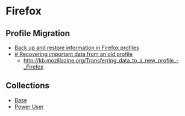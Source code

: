 
# Firefox

## Profile Migration
* [Back up and restore information in Firefox profiles](http://mzl.la/1xKrFsk)
* [# Recovering important data from an old profile](http://mzl.la/1xKrzkF)
	* http://kb.mozillazine.org/Transferring_data_to_a_new_profile_-_Firefox

## Collections
* [Base](https://addons.mozilla.org/en-US/firefox/collections/16201026/base/)
* [Power User](https://addons.mozilla.org/en-US/firefox/collections/16201026/adv/)
<!--stackedit_data:
eyJoaXN0b3J5IjpbLTY5NjQ5OTc0NiwtMTMyMzk2Njg2NF19
-->
